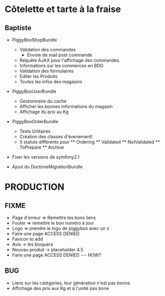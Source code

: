 # Côtelette et tarte à la fraise

## Baptiste

* PiggyBoxShopBundle
	* Validation des commandes
		* Envoie de mail post commande
	* Requête AJAX pour l'affichage des commandes
	* Informations sur les commerces en BDD
	* Validation des formulaires
	* Editer les Produits
	* Toutes les infos des magasins

* PiggyBoxUserBundle
	* Gestionnaire du cache
	* Afficher les bonnes informations du magasin
	* Affichage du prix au Kg

* PiggyBoxOrderBundle
	* Tests Unitaires
	* Création des classes d'évenement!
	* 5 statuts différents pour 
	** Ordering
	** Validated
	** NotValidated
	** ToPrepare
	** Archive
	
* Fixer les versions de symfony2.1
* Ajout du DoctrineMigrationBundle

# PRODUCTION

## FIXME 

* Page d'erreur => Remettre les bons liens
* Footer => remettre le bon numéro à jour
* Logo => prendre le logo de piggybox avec un s
* Faire une page ACCESS DENIED
* Favicon to add
* Avis -> les bloquers
* Nouvau produit -> placeholder 4.5
* Faire une page ACCESS DENIED  --- HOW?

## BUG

* Liens sur les catégories, leur génération n'est pas bonne
* Affichage des prix aux Kg et à l'unité pas bone
